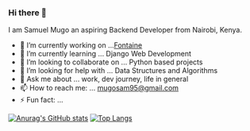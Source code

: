 ### Hi there 👋

I am Samuel Mugo an aspiring Backend Developer from Nairobi, Kenya.

<!--
**sam-mugo/sam-mugo** is a ✨ _special_ ✨ repository because its `README.md` (this file) appears on your GitHub profile.
-->



- 🔭 I’m currently working on ...[Fontaine](https://github.com/sam-mugo/Fontaine)
- 🌱 I’m currently learning ... Django Web Development
- 👯 I’m looking to collaborate on ... Python based projects
- 🤔 I’m looking for help with ... Data Structures and Algorithms
- 💬 Ask me about ... work, dev journey, life in general
- 📫 How to reach me: ... [mugosam95@gmail.com](mailto:mugosam95@gmail.com)
- ⚡ Fun fact: ... 

[![Anurag's GitHub stats](https://github-readme-stats.vercel.app/api?username=sam-mugo&theme=synthwave)](https://github.com/anuraghazra/github-readme-stats)
[![Top Langs](https://github-readme-stats.vercel.app/api/top-langs/?username=sam-mugo&layout=compact&show_icons=true)](https://github.com/anuraghazra/github-readme-stats)




